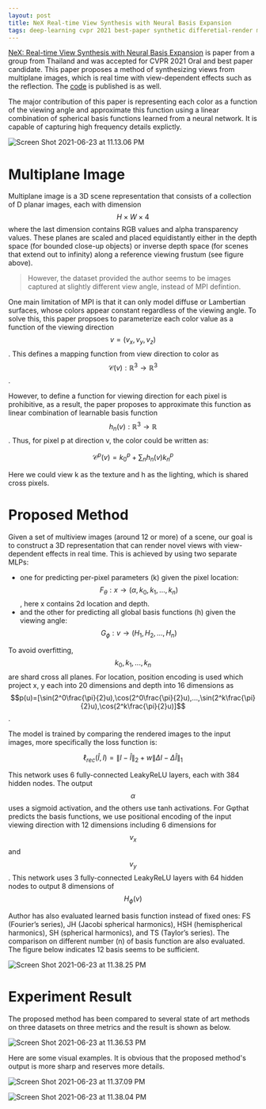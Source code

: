 ```yaml
---
layout: post
title: NeX Real-time View Synthesis with Neural Basis Expansion
tags: deep-learning cvpr 2021 best-paper synthetic differetial-render multiplane-image nerf
---
```

[NeX: Real-time View Synthesis with Neural Basis Expansion](https://arxiv.org/abs/2103.05606) is paper from a group from Thailand and was accepted for CVPR 2021 Oral and best paper candidate. This paper proposes a method of synthesizing views from multiplane images, which is real time with view-dependent effects such as the reflection. The [code](https://nex-mpi.github.io/) is published is as well.

The major contribution of this paper is representing each color as a function of the viewing angle and approximate this function using a linear combination of spherical basis functions learned from a neural network. It is capable of capturing high frequency details explictly.

![Screen Shot 2021-06-23 at 11.13.06 PM](https://raw.githubusercontent.com/zhangtemplar/zhangtemplar.github.io/master/uPic/2021_06_23_23_13_10_Screen%20Shot%202021-06-23%20at%2011.13.06%20PM.png)

# Multiplane Image

Multiplane image is a 3D scene representation that consists of a collection of D planar images, each with dimension $$H\times W\times 4$$ where the last dimension contains RGB values and alpha transparency values. These planes are scaled and placed equidistantly either in the depth space (for bounded close-up objects) or inverse depth space (for scenes that extend out to infinity) along a reference viewing frustum (see figure above).

> However, the dataset provided the author seems to be images captured at slightly different view angle, instead of MPI defintion.

One main limitation of MPI is that it can only model diffuse or Lambertian surfaces, whose colors appear constant regardless of the viewing angle. To solve this, this paper propsoes to parameterize each color value as a function of the viewing direction $$v = (v_x, v_y, v_z)$$. This defines a mapping function from view direction to color as $$\mathcal{C}(v):\mathbb{R}^3\to\mathbb{R}^3$$.

However, to define a function for viewing direction for each pixel is prohibitive, as a result, the paper proposes to approximate this function as linear combination of learnable basis function $$h_n(v):\mathbb{R}^3\to\mathbb{R}$$. Thus, for pixel p at direction v, the color could be written as:

$$\mathcal{C}^p(v)=k_0^p+\sum_n{h_n(v)k_n^p}$$

Here we could view k as the texture and h as the lighting, which is shared cross pixels.

# Proposed Method

Given a set of multiview images (around 12 or more) of a scene, our goal is to construct a 3D representation that can render novel views with view-dependent effects in real time. This is achieved by using two separate MLPs:

- one for predicting per-pixel parameters (k) given the pixel location: $$F_\theta:x\to(\alpha,k_0,k_1,...,k_n)$$, here x contains 2d location and depth.
- and the other for predicting all global basis functions (h) given the viewing angle: $$G_\phi:v\to(H_1,H_2,...,H_n)$$

To avoid overfitting, $$k_0,k_1,...,k_n$$ are shard cross all planes. For location, position encoding is used which project x, y each into 20 dimensions and depth into 16 dimensions as $$p(u)=[\sin(2^0\frac{\pi}{2}u),\cos(2^0\frac{\pi}{2}u),...,\sin(2^k\frac{\pi}{2}u),\cos(2^k\frac{\pi}{2}u)]$$.

The model is trained by comparing the rendered images to the input images, more specifically the loss function is:

$$\ell_{rec}(\hat{I},I)=\lVert I-\hat{I}\rVert_2+w\lVert \Delta I-\Delta\hat{I}\rVert_1$$

This network uses 6 fully-connected LeakyReLU layers, each with 384 hidden nodes. The output $$\alpha$$ uses a sigmoid activation, and the others use tanh activations. For Gφthat predicts the basis functions, we use positional encoding of the input viewing direction with 12 dimensions including 6 dimensions for $$v_x$$ and $$v_y$$. This network uses 3 fully-connected LeakyReLU layers with 64 hidden nodes to output 8 dimensions of $$H_\phi(v)$$

Author has also evaluated learned basis function instead of fixed ones: FS (Fourier’s series), JH (Jacobi spherical harmonics), HSH (hemispherical harmonics), SH (spherical harmonics), and TS (Taylor’s series). The comparison on different number (n) of basis function are also evaluated. The figure below indicates 12 basis seems to be sufficient.

![Screen Shot 2021-06-23 at 11.38.25 PM](https://raw.githubusercontent.com/zhangtemplar/zhangtemplar.github.io/master/uPic/2021_06_23_23_38_31_Screen%20Shot%202021-06-23%20at%2011.38.25%20PM.png)

# Experiment Result

The proposed method has been compared to several state of art methods on three datasets on three metrics and the result is shown as below.

![Screen Shot 2021-06-23 at 11.36.53 PM](https://raw.githubusercontent.com/zhangtemplar/zhangtemplar.github.io/master/uPic/2021_06_23_23_36_54_Screen%20Shot%202021-06-23%20at%2011.36.53%20PM.png)

Here are some visual examples. It is obvious that the proposed method's output is more sharp and reserves more details.

![Screen Shot 2021-06-23 at 11.37.09 PM](https://raw.githubusercontent.com/zhangtemplar/zhangtemplar.github.io/master/uPic/2021_06_23_23_37_13_Screen%20Shot%202021-06-23%20at%2011.37.09%20PM.png)

![Screen Shot 2021-06-23 at 11.38.04 PM](https://raw.githubusercontent.com/zhangtemplar/zhangtemplar.github.io/master/uPic/2021_06_23_23_38_09_Screen%20Shot%202021-06-23%20at%2011.38.04%20PM.png)
